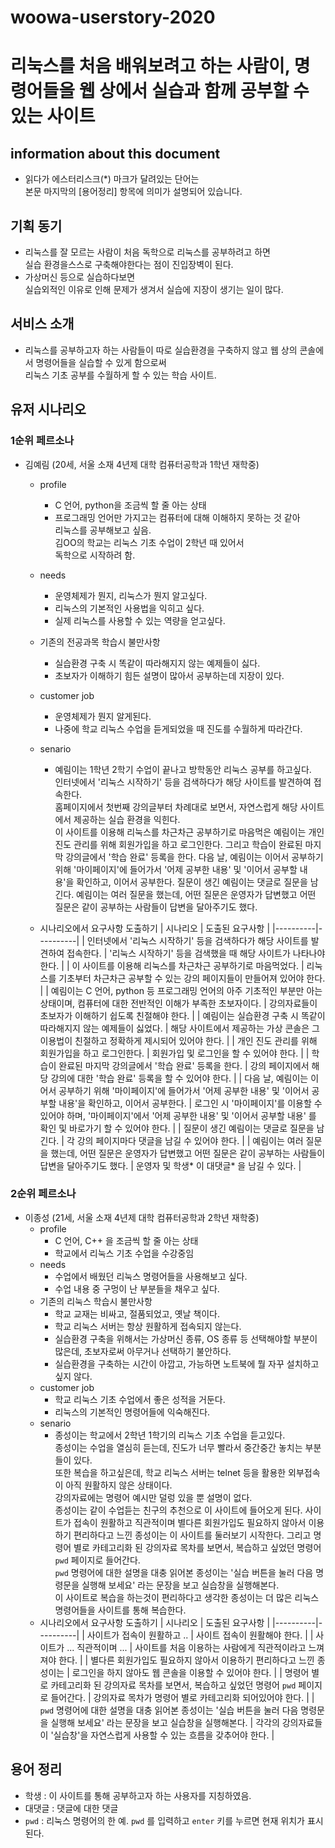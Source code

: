 # woowa-userstory-2020
# 리눅스를 처음 배워보려고 하는 사람이, 명령어들을 웹 상에서 실습과 함께 공부할 수 있는 사이트
## information about this document
 - 읽다가 에스터리스크(*) 마크가 달려있는 단어는   
   본문 마지막의 [용어정리] 항목에  의미가 설명되어 있습니다.
## 기획 동기
 - 리눅스를 잘 모르는 사람이 처음 독학으로 리눅스를 공부하려고 하면  
 실습 환경을스스로 구축해야한다는 점이 진입장벽이 된다.
 - 가상머신 등으로 실습하다보면  
 실습외적인 이유로 인해 문제가 생겨서 실습에 지장이 생기는 일이 많다.
## 서비스 소개
 - 리눅스를 공부하고자 하는 사람들이 따로 실습환경을 구축하지 않고 웹 상의 콘솔에서 명령어들을 실습할 수 있게 함으로써  
 리눅스 기초 공부를 수월하게 할 수 있는 학습 사이트.

## 유저 시나리오
### 1순위 페르소나
- 김예림 (20세, 서울 소재 4년제 대학 컴퓨터공학과 1학년 재학중)
    - profile
        - C 언어, python을 조금씩 할 줄 아는 상태
        - 프로그래밍 언어만 가지고는 컴퓨터에 대해 이해하지 못하는 것 같아  
          리눅스를 공부해보고 싶음.  
          김OO의 학교는 리눅스 기초 수업이 2학년 때 있어서  
          독학으로 시작하려 함.  
    - needs
       - 운영체제가 뭔지, 리눅스가 뭔지 알고싶다.
       - 리눅스의 기본적인 사용법을 익히고 싶다.
       - 실제 리눅스를 사용할 수 있는 역량을 얻고싶다.
    - 기존의 전공과목 학습시 불만사항
       - 실습환경 구축 시 똑같이 따라해지지 않는 예제들이 싫다.
       - 초보자가 이해하기 힘든 설명이 많아서 공부하는데 지장이 있다.
    - customer job
       - 운영체제가 뭔지 알게된다.
       - 나중에 학교 리눅스 수업을 듣게되었을 때 진도를 수월하게 따라간다.
    - senario
       - 예림이는 1학년 2학기 수업이 끝나고 방학동안 리눅스 공부를 하고싶다.  
         인터넷에서 '리눅스 시작하기' 등을 검색하다가 해당 사이트를 발견하여 접속한다.  
         홈페이지에서 첫번째 강의글부터 차례대로 보면서, 자연스럽게 해당 사이트에서 제공하는 실습 환경을 익힌다.  
         이 사이트를 이용해 리눅스를 차근차근 공부하기로 마음먹은 예림이는 개인 진도 관리를 위해 회원가입을 하고 로그인한다. 그리고 학습이 완료된 마지막 강의글에서 '학습 완료' 등록을 한다.
       다음 날, 예림이는 이어서 공부하기 위해 '마이페이지'에 들어가서 '어제 공부한 내용' 및 '이어서 공부할 내용'을 확인하고, 이어서 공부한다. 질문이 생긴 예림이는 댓글로 질문을 남긴다. 예림이는 여러 질문을 했는데, 어떤 질문은 운영자가 답변했고 어떤 질문은 같이 공부하는 사람들이 답변을 달아주기도 했다.
       
    - 시나리오에서 요구사항 도출하기
         | 시나리오 | 도출된 요구사항 |
         |----------|----------|
         | 인터넷에서 '리눅스 시작하기' 등을 검색하다가 해당 사이트를 발견하여 접속한다. | '리눅스 시작하기' 등을 검색했을 때 해당 사이트가 나타나야 한다. |
         | 이 사이트를 이용해 리눅스를 차근차근 공부하기로 마음먹었다. | 리눅스를 기초부터 차근차근 공부할 수 있는 강의 페이지들이 만들어져 있어야 한다. |
         | 예림이는 C 언어, python 등 프로그래밍 언어의 아주 기초적인 부분만 아는 상태이며, 컴퓨터에 대한 전반적인 이해가 부족한 초보자이다. | 강의자료들이 초보자가 이해하기 쉽도록 친절해야 한다. |
         | 예림이는 실습환경 구축 시 똑같이 따라해지지 않는 예제들이 싫었다. | 해당 사이트에서 제공하는 가상 콘솔은 그 이용법이 친절하고 정확하게 제시되어 있어야 한다. |
         | 개인 진도 관리를 위해 회원가입을 하고 로그인한다. | 회원가입 및 로그인을 할 수 있어야 한다. |
         | 학습이 완료된 마지막 강의글에서 '학습 완료' 등록을 한다. | 강의 페이지에서 해당 강의에 대한 '학습 완료' 등록을 할 수 있어야 한다. |
         | 다음 날, 예림이는 이어서 공부하기 위해 '마이페이지'에 들어가서 '어제 공부한 내용' 및 '이어서 공부할 내용'을 확인하고, 이어서 공부한다. | 로그인 시 '마이페이지'를 이용할 수 있어야 하며, '마이페이지'에서 '어제 공부한 내용' 및 '이어서 공부할 내용' 를 확인 및 바로가기 할 수 있어야 한다. |
         | 질문이 생긴 예림이는 댓글로 질문을 남긴다. | 각 강의 페이지마다 댓글을 남길 수 있어야 한다. | 
         | 예림이는 여러 질문을 했는데, 어떤 질문은 운영자가 답변했고 어떤 질문은 같이 공부하는 사람들이 답변을 달아주기도 했다. | 운영자 및 학생* 이 대댓글* 을 남길 수 있다. | 
       
### 2순위 페르소나
- 이종성 (21세, 서울 소재 4년제 대학 컴퓨터공학과 2학년 재학중)
    - profile
        - C 언어, C++ 을 조금씩 할 줄 아는 상태
        - 학교에서 리눅스 기초 수업을 수강중임
    - needs
       - 수업에서 배웠던 리눅스 명령어들을 사용해보고 싶다.
       - 수업 내용 중 구멍이 난 부분들을 채우고 싶다.
    - 기존의 리눅스 학습시 불만사항
       - 학교 교재는 비싸고, 절품되었고, 옛날 책이다.
       - 학교 리눅스 서버는 항상 원활하게 접속되지 않는다.  
       - 실습환경 구축을 위해서는 가상머신 종류, OS 종류 등 선택해야할 부분이 많은데, 초보자로써 아무거나 선택하기 불안하다.
       - 실습환경을 구축하는 시간이 아깝고, 가능하면 노트북에 뭘 자꾸 설치하고 싶지 않다.
    - customer job
       - 학교 리눅스 기초 수업에서 좋은 성적을 거둔다.
       - 리눅스의 기본적인 명령어들에 익숙해진다.
    - senario
       - 종성이는 학교에서 2학년 1학기의 리눅스 기초 수업을 듣고있다.  
         종성이는 수업을 열심히 듣는데, 진도가 너무 빨라서 중간중간 놓치는 부분들이 있다.  
         또한 복습을 하고싶은데, 학교 리눅스 서버는 telnet 등을 활용한 외부접속이 아직 원활하지 않은 상태이다.  
         강의자료에는 명령어 예시만 덜렁 있을 뿐 설명이 없다.  
         종성이는 같이 수업듣는 친구의 추천으로 이 사이트에 들어오게 된다.
         사이트가 접속이 원활하고 직관적이며 별다른 회원가입도 필요하지 않아서 이용하기 편리하다고 느낀 종성이는 이 사이트를 둘러보기 시작한다.
         그리고 명령어 별로 카테고리화 된 강의자료 목차를 보면서, 복습하고 싶었던 명령어 `pwd` 페이지로 들어간다.  
         `pwd` 명령어에 대한 설명을 대충 읽어본 종성이는 '실습 버튼을 눌러 다음 명령문을 실행해 보세요' 라는 문장을 보고 실습창을 실행해본다.  
         이 사이트로 복습을 하는것이 편리하다고 생각한 종성이는 더 많은 리눅스 명령어들을 사이트를 통해 복습한다.
    - 시나리오에서 요구사항 도출하기
         | 시나리오 | 도출된 요구사항 |
         |----------|----------|
         | 사이트가 접속이 원활하고 .. | 사이트 접속이 원활해야 한다. |
         | 사이트가 ... 직관적이며 ... | 사이트를 처음 이용하는 사람에게 직관적이라고 느껴져야 한다. |
         |  별다른 회원가입도 필요하지 않아서 이용하기 편리하다고 느낀 종성이는 | 로그인을 하지 않아도 웹 콘솔을 이용할 수 있어야 한다. |
         | 명령어 별로 카테고리화 된 강의자료 목차를 보면서, 복습하고 싶었던 명령어 `pwd` 페이지로 들어간다. | 강의자료 목차가 명령어 별로 카테고리화 되어있어야 한다. |
         | `pwd` 명령어에 대한 설명을 대충 읽어본 종성이는 '실습 버튼을 눌러 다음 명령문을 실행해 보세요' 라는 문장을 보고 실습창을 실행해본다. | 각각의 강의자료들이 '실습창'을 자연스럽게 사용할 수 있는 흐름을 갖추어야 한다. |

## 용어 정리
- 학생 : 이 사이트를 통해 공부하고자 하는 사용자를 지칭하였음.
- 대댓글 : 댓글에 대한 댓글
- `pwd` : 리눅스 명령어의 한 예. `pwd` 를 입력하고 `enter` 키를 누르면 현재 위치가 표시된다.
